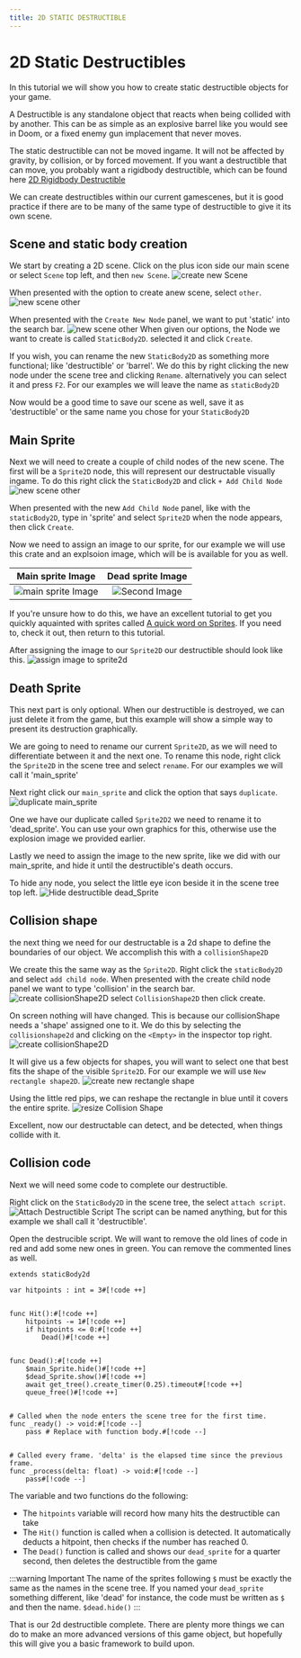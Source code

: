 ```yaml
---
title: 2D STATIC DESTRUCTIBLE
---
```


# 2D Static Destructibles

In this tutorial we will show you how to create static destructible objects for your game. 

A Destructible is any standalone object that reacts when being collided with by another. This can be as simple as an explosive barrel like you would see in Doom, or a fixed enemy gun implacement that never moves.

The static destructible can not be moved ingame. It will not be affected by gravity, by collision, or by forced movement. If you want a destructible that can move, you probably want a rigidbody destructible, which can be found here [2D Rigidbody Destructible](/pages/tutorials/simple-2d-destructible)

We can create destructibles within our current gamescenes, but it is good practice if there are to be many of the same type of destructible to give it its own scene.

## Scene and static body creation
We start by creating a 2D scene. Click on the plus icon side our main scene or select `Scene` top left, and then `new Scene`.
![create new Scene](../../assets/images/2d-wasteInvader/2d-create-scene.png)

When presented with the option to create anew scene, select `other`.
![new scene other](../../assets/images/2d-wasteInvader/scene-init-other-select.png)

When presented with the `Create New Node` panel, we want to put 'static' into the search bar. 
![new scene other](../../assets/images/2d-wasteInvader/create-new-staticbody2d.png)
When given our options, the Node we want to create is called `StaticBody2D`. selected it and click `Create`.

If you wish, you can rename the new `StaticBody2D` as something more functional; like 'destructible' or 'barrel'. We do this by right clicking the new node under the scene tree and clicking `Rename`. alternatively you can select it and press `F2`. For our examples we will leave the name as `staticBody2D`

Now would be a good time to save our scene as well, save it as 'destructible' or the same name you chose for your `StaticBody2D`

## Main Sprite
Next we will need to create a couple of child nodes of the new scene. The first will be a `Sprite2D` node, this will represent our destructable visually ingame. To do this right click the `StaticBody2D` and click `+ Add Child Node`
![new scene other](../../assets/images/2d-wasteInvader/add-childnode-to-static.png)

When presented with the new `Add Child Node` panel, like with the `staticBody2D`, type in 'sprite' and select `Sprite2D` when the node appears, then click `Create`.

Now we need to assign an image to our sprite, for our example we will use this crate and an explsoion image, which will be is available for you as well.

|Main sprite Image|Dead sprite Image|
|:-:|:-:|
|![main sprite Image](../../assets/images/2d-wasteInvader/redot-crate.png)|![Second Image](../../assets/images/2d-wasteInvader/explosion.png)|

If you're unsure how to do this, we have an excellent tutorial to get you quickly aquainted with sprites called [A quick word on Sprites](/pages/tutorials/a-quick-word-on-sprites). If you need to, check it out, then return to this tutorial.

After assigning the image to our `Sprite2D` our destructible should look like this.
![assign image to sprite2d](../../assets/images/2d-wasteInvader/assign-destructible-sprite2d.png)


## Death Sprite
This next part is only optional. When our destructible is destroyed, we can just delete it from the game, but this example will show a simple way to present its destruction graphically.

We are going to need to rename our current `Sprite2D`, as we will need to differentiate between it and the next one. To rename this node, right click the `Sprite2D` in the scene tree and select `rename`. For our examples we will call it 'main_sprite'

Next right click our `main_sprite` and click the option that says `duplicate`.
![duplicate main_sprite](../../assets/images/2d-wasteInvader/duplicate-mainsprite.png)

One we have our duplicate called `Sprite2D2` we need to rename it to 'dead_sprite'. You can use your own graphics for this, otherwise use the explosion image we provided earlier.

Lastly we need to assign the image to the new sprite, like we did with our main_sprite, and hide it until the destructible's death occurs. 

To hide any node, you select the little eye icon beside it in the scene tree top left.
![Hide destructible dead_Sprite](../../assets/images/2d-wasteInvader/hide-deadsprite-des.png)

## Collision shape
the next thing we need for our destructable is a 2d shape to define the boundaries of our object. We accomplish this with a `collisionShape2D`

We create this the same way as the `Sprite2D`. Right click the `staticBody2D` and select `add child node`. When presented with the create child node panel we want to type 'collision' in the search bar.
![create collisionShape2D](../../assets/images/2d-wasteInvader/create-new-collisionshape2d.png)
select `CollisionShape2D` then click create.

On screen nothing will have changed. This is because our collisionShape needs a 'shape' assigned one to it. We do this by selecting the `collisionshape2d` and clicking on the `<Empty>` in the inspector top right.
![create collisionShape2D](../../assets/images/2d-wasteInvader/add-collision-shape2d.png)

It will give us a few objects for shapes, you will want to select one that best fits the shape of the visible `Sprite2D`. For our example we will use `New rectangle shape2D`.
![create new rectangle shape](../../assets/images/2d-wasteInvader/destructible-collisionshape2d.png)

Using the little red pips, we can reshape the rectangle in blue until it covers the entire sprite.
![resize Collision Shape](../../assets/images/2d-wasteInvader/resize-collisionshape1.png)

Excellent, now our destructable can detect, and be detected, when things collide with it. 

## Collision code
Next we will need some code to complete our destructible.

Right click on the `StaticBody2D` in the scene tree, the select `attach script`.
![Attach Destructible Script](../../assets/images/2d-wasteInvader/attach-destructible-script.png)
The script can be named anything, but for this example we shall call it 'destructible'.

Open the destrucible script. We will want to remove the old lines of code in red and add some new ones in green. You can remove the commented lines as well.
```gdscript
extends staticBody2d

var hitpoints : int = 3#[!code ++]


func Hit():#[!code ++]
	hitpoints -= 1#[!code ++]
	if hitpoints <= 0:#[!code ++]
		Dead()#[!code ++]


func Dead():#[!code ++]
	$main_Sprite.hide()#[!code ++]
	$dead_Sprite.show()#[!code ++]
	await get_tree().create_timer(0.25).timeout#[!code ++]
	queue_free()#[!code ++]


# Called when the node enters the scene tree for the first time.
func _ready() -> void:#[!code --]
	pass # Replace with function body.#[!code --]


# Called every frame. 'delta' is the elapsed time since the previous frame.
func _process(delta: float) -> void:#[!code --]
	pass#[!code --]
```
The variable and two functions do the following:
* The `hitpoints` variable will record how many hits the destructible can take
* The `Hit()` function is called when a collision is detected. It automatically deducts a hitpoint, then checks if the number has reached 0.
* The `Dead()` function is called and shows our `dead_sprite` for a quarter second, then deletes the destructible from the game

:::warning Important
The name of the sprites following `$` must be exactly the same as the names in the scene tree. If you named your `dead_sprite` something different, like 'dead' for instance, the code must be written as `$` and then the name. `$dead.hide()`
:::

That is our 2d destructible complete. There are plenty more things we can do to make an more advanced versions of this game object, but hopefully this will give you a basic framework to build upon.